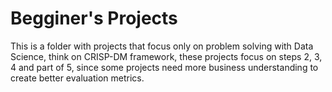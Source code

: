 # Begginer's Projects

This is a folder with projects that focus only on problem solving with Data Science, think on CRISP-DM framework, these projects focus on steps 2, 3, 4 and part of 5, since some projects need more business understanding to create better evaluation metrics.